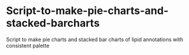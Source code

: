 # Script-to-make-pie-charts-and-stacked-barcharts
Script to make pie charts and stacked bar charts of lipid annotations with consistent palette
